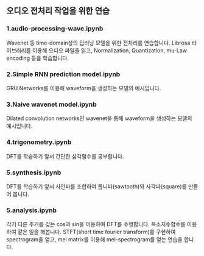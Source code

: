 ## 오디오 전처리 작업을 위한 연습
### 1.audio-processing-wave.ipynb
Wavenet 등 time-domain상의 딥러닝 모델을 위한 전처리를 연습합니다. Librosa 라이브러리를 이용해 오디오 파일을 읽고, Normalization, Quantization, mu-Law encoding 등을 학습합니다.

### 2.Simple RNN prediction model.ipynb
GRU Networks를 이용해 waveform을 생성하는 모델의 예시입니다.

### 3.Naive wavenet model.ipynb
Dilated convolution networks인 wavenet을 통해 waveform을 생성하는 모델의 예시입니다.

### 4.trigonometry.ipynb
DFT를 학습하기 앞서 간단한 삼각함수를 공부합니다.

### 5.synthesis.ipynb
DFT를 학습하기 앞서 사인파를 조합하여 톱니파(sawtooth)와 사각파(square)를 만들어 봅니다.

### 5.analysis.ipynb
각기 다른 주기를 갖는 cos과 sin을 이용하여 DFT를 수행합니다. 
복소지수함수를 이용하여 같은 일을 해봅니다.
STFT(short time fourier transform)를 구현하여 spectrogram을 얻고, 
mel matrix를 이용해 mel-spectrogram를 얻는 연습을 합니다.

